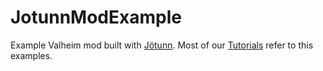 # JotunnModExample
Example Valheim mod built with [Jötunn](https://github.com/Valheim-Modding/Jotunn).
Most of our [Tutorials](https://valheim-modding.github.io/Jotunn/tutorials/overview.html) refer to this examples.
